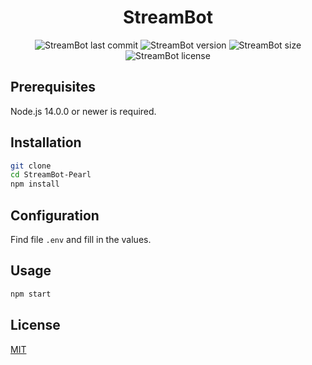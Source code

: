 <h1 align="center">StreamBot</h1>

<div align="center">

![StreamBot last commit](https://img.shields.io/github/last-commit/BlackPearlsDev/StreamBot-Pearl?style=for-the-badge) ![StreamBot version](https://img.shields.io/github/package-json/v/BlackPearlsDev/StreamBot-Pearl?style=for-the-badge) ![StreamBot size](https://img.shields.io/github/repo-size/BlackPearlsDev/StreamBot-Pearl?style=for-the-badge) ![StreamBot license](https://img.shields.io/github/license/BlackPearlsDev/StreamBot-Pearl?style=for-the-badge)

</div>

## Prerequisites
Node.js 14.0.0 or newer is required.

## Installation
```bash
git clone
cd StreamBot-Pearl
npm install
```

## Configuration
Find file `.env` and fill in the values.

## Usage
```bash
npm start
```

## License
[MIT](https://choosealicense.com/licenses/mit/)